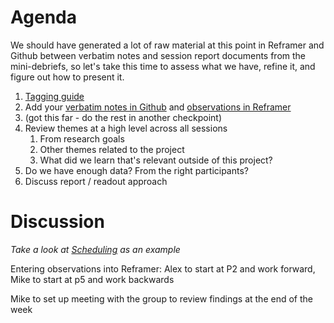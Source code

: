 # Agenda

We should have generated a lot of raw material at this point in Reframer and Github between verbatim notes and session report documents from the mini-debriefs, so let's take this time to assess what we have, refine it, and figure out how to present it.

1. [Tagging guide](https://github.com/department-of-veterans-affairs/va.gov-team/blob/master/products/disability/526ez/research/jan-2018/tagging-guide.md)
2. Add your [verbatim notes in Github](https://github.com/department-of-veterans-affairs/va.gov-team/tree/master/products/disability/526ez/research/jan-2018/notes) and [observations in Reframer](https://www.optimalworkshop.com/a/adhoc/reframer/projects/12486)
3. (got this far - do the rest in another checkpoint)
4. Review themes at a high level across all sessions
   1. From research goals
   2. Other themes related to the project
   3. What did we learn that's relevant outside of this project?
5. Do we have enough data? From the right participants?
6. Discuss report / readout approach



# Discussion

*Take a look at [Scheduling](https://www.optimalworkshop.com/a/adhoc/reframer/projects/11571/themes/47209#/t/overviewTab) as an example*

Entering observations into Reframer: Alex to start at P2 and work forward, Mike to start at p5 and work backwards

Mike to set up meeting with the group to review findings at the end of the week
